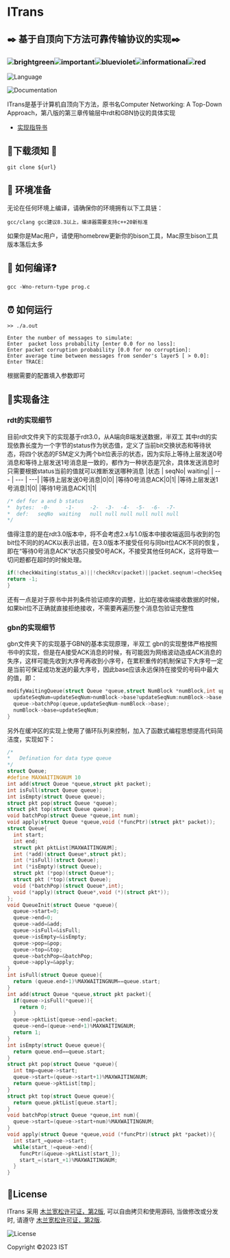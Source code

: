 #  ITrans

## :black_nib: 基于自顶向下方法可靠传输协议的实现:black_nib:

### ![brightgreen](https://img.shields.io/badge/-轻量级-brightgreen)![important](https://img.shields.io/badge/-适用于任何平台-important)![blueviolet](https://img.shields.io/badge/-rdt和GBN两种版本实现-blueviolet)![informational](https://img.shields.io/badge/-基于MuLan开源协议开源-informational)![red](https://img.shields.io/badge/-中文-red)

![Language](https://img.shields.io/badge/language-c-brightgreen)

![Documentation](https://img.shields.io/badge/documentation-yes-brightgreen)

ITrans是基于计算机自顶向下方法，原书名Computer Networking: A Top-Down Approach，第八版的第三章传输层中rdt和GBN协议的具体实现

- [实现指导书](https://media.pearsoncmg.com/aw/aw_kurose_network_3/labs/lab5/lab5.html) 


## :whale:下载须知 :feet:

```shell
git clone ${url}
```

## :articulated_lorry: 环境准备

无论在任何环境上编译，请确保你的环境拥有以下工具链：

```shell
gcc/clang gcc建议8.3以上，编译器需要支持c++20新标准
```

如果你是Mac用户，请使用homebrew更新你的bison工具，Mac原生bison工具版本落后太多

## :thinking: 如何编译:question:
```shell
gcc -Wno-return-type prog.c
```


## :alarm_clock: 如何运行
```shell
>> ./a.out

Enter the number of messages to simulate: 
Enter  packet loss probability [enter 0.0 for no loss]:
Enter packet corruption probability [0.0 for no corruption]:
Enter average time between messages from sender's layer5 [ > 0.0]:
Enter TRACE:
```
根据需要的配置填入参数即可



## :memo:实现备注

### rdt的实现细节
目前rdt文件夹下的实现基于rdt3.0，从A端向B端发送数据，半双工
其中rdt的实现依靠长度为一个字节的status作为状态值，定义了当前bit交换状态和等待状态，将四个状态的FSM定义为两个bit位表示的状态，因为实际上等待上层发送0号消息和等待上层发送1号消息是一致的，都作为一种状态是冗余，具体发送消息时只需要根据status当前的值就可以推断发送哪种消息
|状态 | seqNo| waiting|
| --- | --- | ---|
|等待上层发送0号消息|0|0|
|等待0号消息ACK|0|1|
|等待上层发送1号消息|1|0|
|等待1号消息ACK|1|1|
```c
/* def for a and b status
*  bytes:  -0-     -1-     -2-  -3-  -4-  -5-  -6-  -7-
*  def:   seqNo  waiting   null null null null null null
*/
```

值得注意的是在rdt3.0版本中，将不会考虑2.x与1.0版本中接收端返回与收到的包bit位不同的的ACK以表示出错，在3.0版本不接受任何与同bit位ACK不同的恢复，即在“等待0号消息ACK”状态只接受0号ACK，不接受其他任何ACK，这将导致一切问题都在超时的时候处理。
```c
if(!checkWaiting(status_a)||!checkRcv(packet)||packet.seqnum!=checkSeq(status_a)||packet.acknum==0){
return -1;
}
```

还有一点是对于原书中并列条件验证顺序的调整，比如在接收端接收数据的时候，如果bit位不正确就直接拒绝接收，不需要再遍历整个消息包验证完整性

### gbn的实现细节
gbn文件夹下的实现基于GBN的基本实现原理，半双工
gbn的实现整体严格按照书中的实现，但是在A接受ACK消息的时候，有可能因为网络波动造成ACK消息的失序，这样可能先收到大序号再收到小序号，在累积重传的机制保证下大序号一定是当前可保证成功发送的最大序号，因此base应该永远保持在接受的号码中最大的值，即：
```c
modifyWaitingQueue(struct Queue *queue,struct NumBlock *numBlock,int updateSeqNum){
  updateSeqNum=updateSeqNum>numBlock->base?updateSeqNum:numBlock->base;
  queue->batchPop(queue,updateSeqNum-numBlock->base);
  numBlock->base=updateSeqNum;
}
```
另外在缓冲区的实现上使用了循环队列来控制，加入了函数式编程思想提高代码简洁度，实现如下：
```c
/*
*   Defination for data type queue
*/
struct Queue;
#define MAXWAITINGNUM 10
int add(struct Queue *queue,struct pkt packet);
int isFull(struct Queue queue);
int isEmpty(struct Queue queue);
struct pkt pop(struct Queue *queue);
struct pkt top(struct Queue queue);
void batchPop(struct Queue *queue,int num);
void apply(struct Queue *queue,void (*funcPtr)(struct pkt* packet));
struct Queue{
  int start;
  int end;
  struct pkt pktList[MAXWAITINGNUM];
  int (*add)(struct Queue*,struct pkt);
  int (*isFull)(struct Queue);
  int (*isEmpty)(struct Queue);
  struct pkt (*pop)(struct Queue*);
  struct pkt (*top)(struct Queue);
  void (*batchPop)(struct Queue*,int);
  void (*apply)(struct Queue*,void (*)(struct pkt*));
};
void QueueInit(struct Queue *queue){
  queue->start=0;
  queue->end=0;
  queue->add=&add;
  queue->isFull=&isFull;
  queue->isEmpty=&isEmpty;
  queue->pop=&pop;
  queue->top=&top;
  queue->batchPop=&batchPop;
  queue->apply=&apply;
}
int isFull(struct Queue queue){
  return (queue.end+1)%MAXWAITINGNUM==queue.start;
}
int add(struct Queue *queue,struct pkt packet){
  if(queue->isFull(*queue)){
    return 0;
  }
  queue->pktList[queue->end]=packet;
  queue->end=(queue->end+1)%MAXWAITINGNUM;
  return 1;
}
int isEmpty(struct Queue queue){
  return queue.end==queue.start;
}
struct pkt pop(struct Queue *queue){
  int tmp=queue->start;
  queue->start=(queue->start+1)%MAXWAITINGNUM;
  return queue->pktList[tmp];
}
struct pkt top(struct Queue queue){
  return queue.pktList[queue.start];
}
void batchPop(struct Queue *queue,int num){
  queue->start=(queue->start+num)%MAXWAITINGNUM;
}
void apply(struct Queue *queue,void (*funcPtr)(struct pkt *packet)){
  int start_=queue->start;
  while(start_!=queue->end){
    funcPtr(&queue->pktList[start_]);
    start_=(start_+1)%MAXWAITINGNUM;
  }
}
```

## :sparkling_heart:License

ITrans 采用 [木兰宽松许可证，第2版](https://license.coscl.org.cn/MulanPSL2), 可以自由拷贝和使用源码, 当做修改或分发时, 请遵守 [木兰宽松许可证，第2版](https://license.coscl.org.cn/MulanPSL2).

![License](https://img.shields.io/badge/license-MuLan-yellow)



Copyright :copyright:2023 IST

